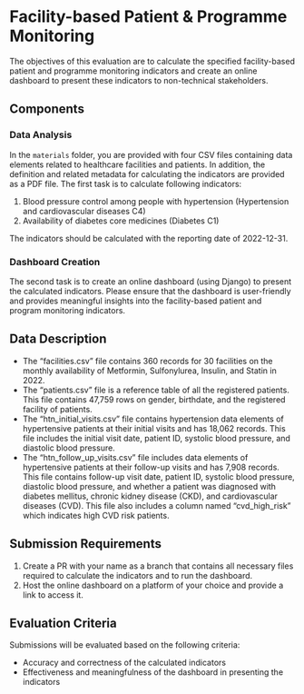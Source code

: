 # Facility-based Patient & Programme Monitoring
The objectives of this evaluation are to calculate the specified facility-based patient and programme monitoring indicators and create an online dashboard to present these indicators to non-technical stakeholders.

## Components
### Data Analysis
In the `materials` folder, you are provided with four CSV files containing data elements related to healthcare facilities and patients. In addition, the definition and related metadata for calculating the indicators are provided as a PDF file. The first task is to calculate following indicators:

1. Blood pressure control among people with hypertension (Hypertension and cardiovascular diseases C4)
2. Availability of diabetes core medicines (Diabetes C1)

The indicators should be calculated with the reporting date of 2022-12-31.

### Dashboard Creation
The second task is to create an online dashboard (using Django) to present the calculated indicators. Please ensure that the dashboard is user-friendly and provides meaningful insights into the facility-based patient and program monitoring indicators.

## Data Description
- The “facilities.csv” file contains 360 records for 30 facilities on the monthly availability of Metformin, Sulfonylurea, Insulin, and Statin in 2022.
- The “patients.csv” file is a reference table of all the registered patients. This file contains 47,759 rows on gender, birthdate, and the registered facility of patients.
- The “htn_initial_visits.csv” file contains hypertension data elements of hypertensive patients at their initial visits and has 18,062 records. This file includes the initial visit date, patient ID, systolic blood pressure, and diastolic blood pressure.
- The “htn_follow_up_visits.csv” file includes data elements of hypertensive patients at their follow-up visits and has 7,908  records. This file contains follow-up visit date, patient ID, systolic blood pressure, diastolic blood pressure, and whether a patient was diagnosed with diabetes mellitus, chronic kidney disease (CKD), and cardiovascular diseases (CVD). This file also includes a column named “cvd_high_risk” which indicates high CVD risk patients.

## Submission Requirements
1. Create a PR with your name as a branch that contains all necessary files required to calculate the indicators and to run the dashboard.
2. Host the online dashboard on a platform of your choice and provide a link to access it.

## Evaluation Criteria
Submissions will be evaluated based on the following criteria:
- Accuracy and correctness of the calculated indicators
- Effectiveness and meaningfulness of the dashboard in presenting the indicators


